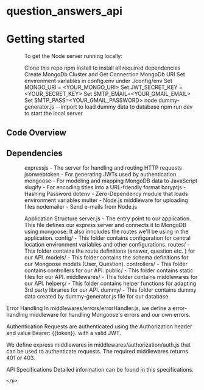 # question_answers_api

   <h1>
        Getting started
    </h1>
    <ul>
        <ol>
            To get the Node server running locally:

Clone this repo
npm install to install all required dependencies
Create MongoDb Cluster and Get Connection MongoDb URI
Set environment variables in config.env under ./config/env
Set MONGO_URI = <YOUR_MONGO_URI>
Set JWT_SECRET_KEY = <YOUR_SECRET_KEY>
Set SMTP_EMAIL=<YOUR_GMAIL_EMAIL>
Set SMTP_PASS=<YOUR_GMAIL_PASSWORD>
node dummy-generator.js --import to load dummy data to database
npm run dev to start the local server
        </ol>
    </ul>
    <h2>
        Code Overview
    </h2>
    <h2>
        Dependencies
    </h2>
    <ul>
        <ol>
            expressjs - The server for handling and routing HTTP requests
jsonwebtoken - For generating JWTs used by authentication
mongoose - For modeling and mapping MongoDB data to JavaScript
slugify - For encoding titles into a URL-friendly format
bcryptjs - Hashing Password
dotenv - Zero-Dependency module that loads environment variables
multer - Node.js middleware for uploading files
nodemailer - Send e-mails from Node.js
        </ol>
    </ul>
    <ul>
        <ol>
            Application Structure
server.js - The entry point to our application. This file defines our express server and connects it to MongoDB using mongoose. It also inncludes the routes we'll be using in the application.
config/ - This folder contains configuration for central location environment variables and other configurations.
routes/ - This folder contains the route definitions (answer, question etc. ) for our API.
models/ - This folder contains the schema definitions for our Mongoose models (User, Question).
controllers/ - This folder contains controllers for our API.
public/ - This folder contains static files for our API.
middlewares/ - This folder contains middlewares for our API.
helpers/ - This folder contains helper functions for adapting 3rd party libraries for our API.
dummy/ - This folder contains dummy data created by dummy-generator.js file for our database.
        </ol>
    </ul>
    <p>
        Error Handling
In middlewares/errors/errorHandler.js, we define a error-handling middleware for handling Mongoose's errors and our own errors.

Authentication
Requests are authenticated using the Authorization header and value Bearer: {{token}}. with a valid JWT.

We define express middlewares in middlewares/authorization/auth.js that can be used to authenticate requests. The required middlewares returns 401 or 403.

API Specifications
Detailed information can be found in this specifications.


    </p>

